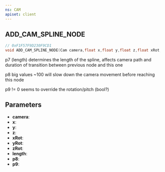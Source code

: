 ```yaml
---
ns: CAM
apiset: client
---
```

## ADD_CAM_SPLINE_NODE

```c
// 0xF1F57F9D230F9CD1
void ADD_CAM_SPLINE_NODE(Cam camera,float x,float y,float z,float xRot,float yRot,float zRot,int length,int p8,int p9);
```

p7 (length) determines the length of the spline, affects camera path and duration of transition between previous node and this one

p8 big values ~100 will slow down the camera movement before reaching this node

p9 != 0 seems to override the rotation/pitch (bool?)

## Parameters
* **camera**:
* **x**:
* **y**:
* **z**:
* **xRot**:
* **yRot**:
* **zRot**:
* **length**:
* **p8**:
* **p9**: